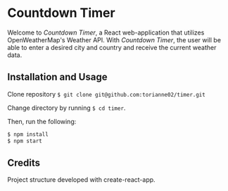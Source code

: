 # Countdown Timer
Welcome to *Countdown Timer*, a React web-application that utilizes OpenWeatherMap's Weather API. With *Countdown Timer*, the user will be able to enter a desired city and country and receive the current weather data.

## Installation and Usage
Clone repository `$ git clone git@github.com:torianne02/timer.git`

Change directory by running `$ cd timer`.

Then, run the following:
``` javascript
$ npm install
$ npm start
```

## Credits
Project structure developed with create-react-app.